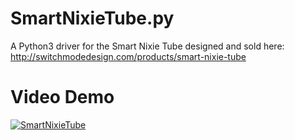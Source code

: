 # SmartNixieTube.py
A Python3 driver for the Smart Nixie Tube designed and sold here: http://switchmodedesign.com/products/smart-nixie-tube

# Video Demo
[![SmartNixieTube](https://github.com/hackabletype/SmartNixieTube/blob/feature/add_video/media/hackabletype-SmartNixieTube.png)](https://vimeo.com/143922634 "SmartNixieTube Demo - Click to Watch!")

